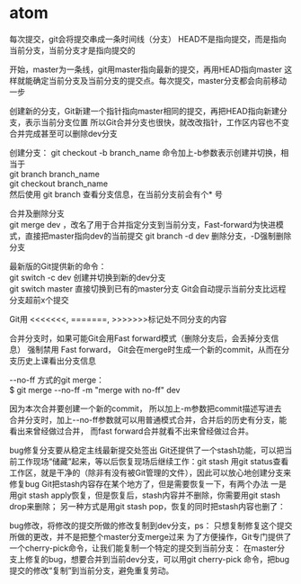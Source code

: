 # atom

每次提交，git会将提交串成一条时间线（分支）
HEAD不是指向提交，而是指向当前分支，当前分支才是指向提交的

开始，master为一条线，git用master指向最新的提交，再用HEAD指向master
这样就能确定当前分支及当前分支的提交点。每次提交，master分支都会向前移动一步

创建新的分支，Git新建一个指针指向master相同的提交，再把HEAD指向新建分支，表示当前分支位置
所以Git合并分支也很快，就改改指针，工作区内容也不变
合并完成甚至可以删除dev分支

创建分支：
git checkout -b branch_name  命令加上-b参数表示创建并切换，相当于   
git branch branch_name   
git checkout branch_name   
然后使用 git branch 查看分支信息，在当前分支前会有个* 号

合并及删除分支   
git merge dev ，改名了用于合并指定分支到当前分支，Fast-forward为快进模式，直接把master指向dev的当前提交
git branch -d dev 删除分支，-D强制删除分支

最新版的Git提供新的命令：   
git switch -c dev 创建并切换到新的dev分支   
git switch master 直接切换到已有的master分支 Git会自动提示当前分支比远程分支超前x个提交

Git用 <<<<<<<, =======, >>>>>>>标记处不同分支的内容

合并分支时，如果可能Git会用Fast forward模式（删除分支后，会丢掉分支信息）
强制禁用 Fast forward， Git会在merge时生成一个新的commit，从而在分支历史上课看出分支信息

--no-ff 方式的git merge：  
$ git merge --no-ff -m "merge with no-ff" dev

因为本次合并要创建一个新的commit， 所以加上-m参数把commit描述写进去   
合并分支时，加上--no-ff参数就可以用普通模式合并，合并后的历史有分支，能看出来曾经做过合并，
而fast forward合并就看不出来曾经做过合并。

bug修复分支要从稳定主线最新提交处签出
Git还提供了一个stash功能，可以把当前工作现场“储藏”起来，等以后恢复现场后继续工作：git stash
用git status查看工作区，就是干净的（除非有没有被Git管理的文件），因此可以放心地创建分支来修复bug
Git把stash内容存在某个地方了，但是需要恢复一下，有两个办法
一是用git stash apply恢复，但是恢复后，stash内容并不删除，你需要用git stash drop来删除；
另一种方式是用git stash pop，恢复的同时把stash内容也删了：

bug修改，将修改的提交所做的修改复制到dev分支，ps： 只想复制修复这个提交所做的更改，并不是把整个master分支merge过来
为了方便操作，Git专门提供了一个cherry-pick命令，让我们能复制一个特定的提交到当前分支：
在master分支上修复的bug，想要合并到当前dev分支，可以用git cherry-pick <commit>命令，把bug提交的修改“复制”到当前分支，避免重复劳动。

